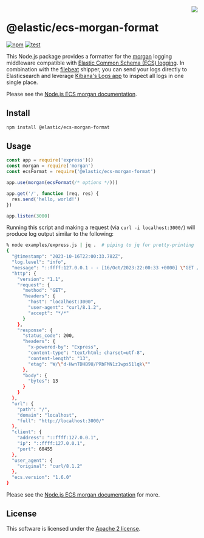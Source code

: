 <img align="right" width="auto" height="auto" src="https://www.elastic.co/static-res/images/elastic-logo-200.png">

# @elastic/ecs-morgan-format

[![npm](https://img.shields.io/npm/v/@elastic/ecs-morgan-format.svg)](https://www.npmjs.com/package/@elastic/ecs-morgan-format)
[![test](https://github.com/elastic/ecs-logging-nodejs/actions/workflows/test.yml/badge.svg)](https://github.com/elastic/ecs-logging-nodejs/actions/workflows/test.yml)

This Node.js package provides a formatter for the
[morgan](https://github.com/expressjs/morgan) logging middleware compatible with
[Elastic Common Schema (ECS) logging](https://www.elastic.co/guide/en/ecs-logging/overview/master/intro.html).
In combination with the [filebeat](https://www.elastic.co/products/beats/filebeat)
shipper, you can send your logs directly to Elasticsearch and leverage
[Kibana's Logs app](https://www.elastic.co/guide/en/observability/current/monitor-logs.html)
to inspect all logs in one single place.

Please see the [Node.js ECS morgan documentation](https://www.elastic.co/guide/en/ecs-logging/nodejs/current/morgan.html).


## Install

```sh
npm install @elastic/ecs-morgan-format
```

## Usage

```js
const app = require('express')()
const morgan = require('morgan')
const ecsFormat = require('@elastic/ecs-morgan-format')

app.use(morgan(ecsFormat(/* options */)))

app.get('/', function (req, res) {
  res.send('hello, world!')
})

app.listen(3000)
```

Running this script and making a request (via `curl -i localhost:3000/`) will
produce log output similar to the following:

```sh
% node examples/express.js | jq .  # piping to jq for pretty-printing
{
  "@timestamp": "2023-10-16T22:00:33.782Z",
  "log.level": "info",
  "message": "::ffff:127.0.0.1 - - [16/Oct/2023:22:00:33 +0000] \"GET / HTTP/1.1\" 200 13 \"-\" \"curl/8.1.2\"",
  "http": {
    "version": "1.1",
    "request": {
      "method": "GET",
      "headers": {
        "host": "localhost:3000",
        "user-agent": "curl/8.1.2",
        "accept": "*/*"
      }
    },
    "response": {
      "status_code": 200,
      "headers": {
        "x-powered-by": "Express",
        "content-type": "text/html; charset=utf-8",
        "content-length": "13",
        "etag": "W/\"d-HwnTDHB9U/PRbFMN1z1wps51lqk\""
      },
      "body": {
        "bytes": 13
      }
    }
  },
  "url": {
    "path": "/",
    "domain": "localhost",
    "full": "http://localhost:3000/"
  },
  "client": {
    "address": "::ffff:127.0.0.1",
    "ip": "::ffff:127.0.0.1",
    "port": 60455
  },
  "user_agent": {
    "original": "curl/8.1.2"
  },
  "ecs.version": "1.6.0"
}
```

Please see the [Node.js ECS morgan documentation](https://www.elastic.co/guide/en/ecs-logging/nodejs/current/morgan.html) for more.

## License

This software is licensed under the [Apache 2 license](./LICENSE).
